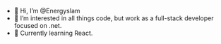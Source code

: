 - 👋 Hi, I’m @Energyslam
- 👀 I’m interested in all things code, but work as a full-stack developer focused on .net. 
- 🌱 Currently learning React.
<!---
Energyslam/Energyslam is a ✨ special ✨ repository because its `README.md` (this file) appears on your GitHub profile.
You can click the Preview link to take a look at your changes.
--->
